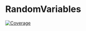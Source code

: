 # RandomVariables

[![Coverage](https://codecov.io/gh/ManuelStapper/RandomVariables.jl/branch/main/graph/badge.svg)](https://codecov.io/gh/ManuelStapper/RandomVariables.jl)
